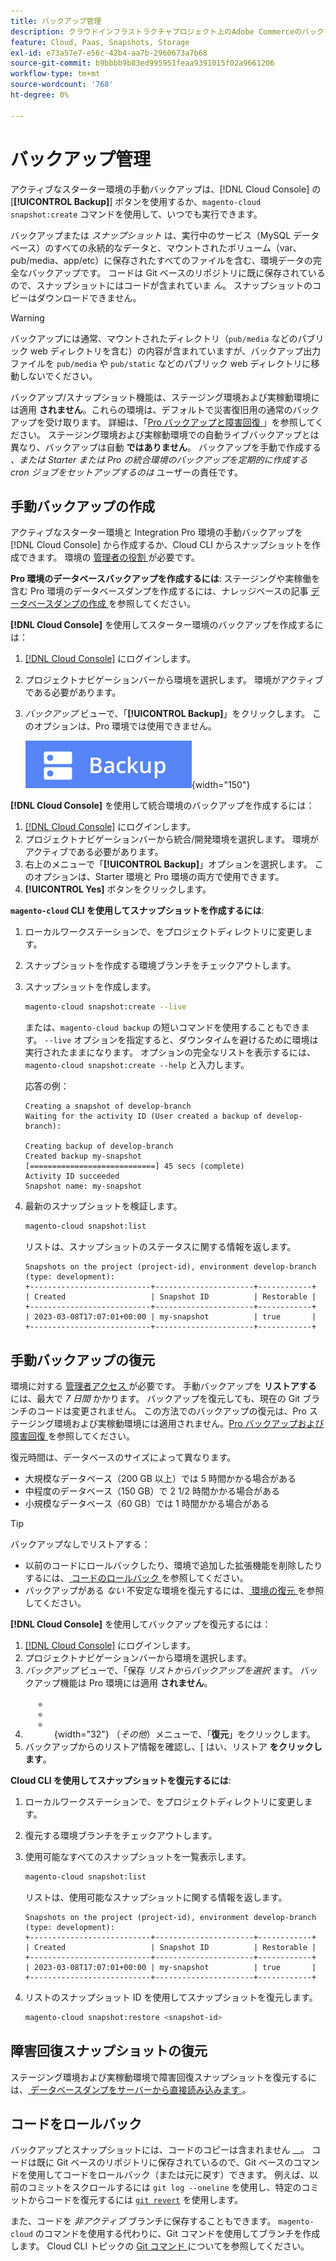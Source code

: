 ```yaml
---
title: バックアップ管理
description: クラウドインフラストラクチャプロジェクト上のAdobe Commerceのバックアップを手動で作成および復元する方法について説明します。
feature: Cloud, Paas, Snapshots, Storage
exl-id: e73a57e7-e56c-42b4-aa7b-2960673a7b68
source-git-commit: b9bbbb9b83ed995951feaa9391015f02a9661206
workflow-type: tm+mt
source-wordcount: '768'
ht-degree: 0%

---
```


# バックアップ管理

アクティブなスターター環境の手動バックアップは、[!DNL Cloud Console] の [**[!UICONTROL Backup]**] ボタンを使用するか、`magento-cloud snapshot:create` コマンドを使用して、いつでも実行できます。

バックアップまたは _スナップショット_ は、実行中のサービス（MySQL データベース）のすべての永続的なデータと、マウントされたボリューム（var、pub/media、app/etc）に保存されたすべてのファイルを含む、環境データの完全なバックアップです。 コードは Git ベースのリポジトリに既に保存されているので、スナップショットにはコードが含まれていま _ん_。 スナップショットのコピーはダウンロードできません。

>[!WARNING]
>
>バックアップには通常、マウントされたディレクトリ（`pub/media` などのパブリック web ディレクトリを含む）の内容が含まれていますが、バックアップ出力ファイルを `pub/media` や `pub/static` などのパブリック web ディレクトリに移動しないでください。

バックアップ/スナップショット機能は、ステージング環境および実稼動環境には適用 **されません**。これらの環境は、デフォルトで災害復旧用の通常のバックアップを受け取ります。 詳細は、「[Pro バックアップと障害回復 ](../architecture/pro-architecture.md#backup-and-disaster-recovery)」を参照してください。 ステージング環境および実稼動環境での自動ライブバックアップとは異なり、バックアップは自動 **ではありません**。 バックアップを手動で作成する _、または Starter または Pro の統合環境のバックアップを定期的に作成する cron ジョブをセットアップするのは_ ユーザーの責任です。

## 手動バックアップの作成

アクティブなスターター環境と Integration Pro 環境の手動バックアップを [!DNL Cloud Console] から作成するか、Cloud CLI からスナップショットを作成できます。 環境の [ 管理者の役割 ](../project/user-access.md) が必要です。

**Pro 環境のデータベースバックアップを作成するには**:
ステージングや実稼働を含む Pro 環境のデータベースダンプを作成するには、ナレッジベースの記事 [ データベースダンプの作成 ](https://experienceleague.adobe.com/en/docs/commerce-knowledge-base/kb/how-to/create-database-dump-on-cloud) を参照してください。

**[!DNL Cloud Console]** を使用してスターター環境のバックアップを作成するには：

1. [[!DNL Cloud Console]](https://console.adobecommerce.com) にログインします。
1. プロジェクトナビゲーションバーから環境を選択します。 環境がアクティブである必要があります。
1. _バックアップ_ ビューで、「**[!UICONTROL Backup]**」をクリックします。 このオプションは、Pro 環境では使用できません。

   ![ バックアップ ](../../assets/button-backup.png){width="150"}

**[!DNL Cloud Console]** を使用して統合環境のバックアップを作成するには：

1. [[!DNL Cloud Console]](https://console.adobecommerce.com) にログインします。
1. プロジェクトナビゲーションバーから統合/開発環境を選択します。 環境がアクティブである必要があります。
1. 右上のメニューで「**[!UICONTROL Backup]**」オプションを選択します。 このオプションは、Starter 環境と Pro 環境の両方で使用できます。
1. **[!UICONTROL Yes]** ボタンをクリックします。

**`magento-cloud` CLI を使用してスナップショットを作成するには**:

1. ローカルワークステーションで、をプロジェクトディレクトリに変更します。
1. スナップショットを作成する環境ブランチをチェックアウトします。
1. スナップショットを作成します。

   ```bash
   magento-cloud snapshot:create --live
   ```

   または、`magento-cloud backup` の短いコマンドを使用することもできます。 `--live` オプションを指定すると、ダウンタイムを避けるために環境は実行されたままになります。 オプションの完全なリストを表示するには、`magento-cloud snapshot:create --help` と入力します。

   応答の例：

   ```
   Creating a snapshot of develop-branch
   Waiting for the activity ID (User created a backup of develop-branch):
   
   Creating backup of develop-branch
   Created backup my-snapshot
   [============================] 45 secs (complete)
   Activity ID succeeded
   Snapshot name: my-snapshot
   ```

1. 最新のスナップショットを検証します。

   ```bash
   magento-cloud snapshot:list
   ```

   リストは、スナップショットのステータスに関する情報を返します。

   ```
   Snapshots on the project (project-id), environment develop-branch (type: development):
   +---------------------------+----------------------+------------+
   | Created                   | Snapshot ID          | Restorable |
   +---------------------------+----------------------+------------+
   | 2023-03-08T17:07:01+00:00 | my-snapshot          | true       |
   +---------------------------+----------------------+------------+
   ```

## 手動バックアップの復元

環境に対する [ 管理者アクセス ](../project/user-access.md) が必要です。 手動バックアップを **リストアする** には、最大で _7 日間_ かかります。 バックアップを復元しても、現在の Git ブランチのコードは変更されません。 この方法でのバックアップの復元は、Pro ステージング環境および実稼動環境には適用されません。[Pro バックアップおよび障害回復 ](../architecture/pro-architecture.md#backup-and-disaster-recovery) を参照してください。

復元時間は、データベースのサイズによって異なります。

- 大規模なデータベース（200 GB 以上）では 5 時間かかる場合がある
- 中程度のデータベース（150 GB）で 2 1/2 時間かかる場合がある
- 小規模なデータベース（60 GB）では 1 時間かかる場合がある

>[!TIP]
>
>バックアップなしでリストアする：
>
>- 以前のコードにロールバックしたり、環境で追加した拡張機能を削除したりするには、[ コードのロールバック ](#roll-back-code) を参照してください。
>- バックアップがある _ない_ 不安定な環境を復元するには、[ 環境の復元 ](../development/restore-environment.md) を参照してください。

**[!DNL Cloud Console]** を使用してバックアップを復元するには：

1. [[!DNL Cloud Console]](https://console.adobecommerce.com) にログインします。
1. プロジェクトナビゲーションバーから環境を選択します。
1. _バックアップ_ ビューで、「保存 _リストからバックアップを選択_ ます。 バックアップ機能は Pro 環境には適用 **されません**。
1. ![ その他 ](../../assets/icon-more.png){width="32"} （_その他_）メニューで、「**復元**」をクリックします。
1. バックアップからのリストア情報を確認し、[ はい、リストア **をクリックします**。

**Cloud CLI を使用してスナップショットを復元するには**:

1. ローカルワークステーションで、をプロジェクトディレクトリに変更します。
1. 復元する環境ブランチをチェックアウトします。
1. 使用可能なすべてのスナップショットを一覧表示します。

   ```bash
   magento-cloud snapshot:list
   ```

   リストは、使用可能なスナップショットに関する情報を返します。

   ```
   Snapshots on the project (project-id), environment develop-branch (type: development):
   +---------------------------+----------------------+------------+
   | Created                   | Snapshot ID          | Restorable |
   +---------------------------+----------------------+------------+
   | 2023-03-08T17:07:01+00:00 | my-snapshot          | true       |
   +---------------------------+----------------------+------------+
   ```

1. リストのスナップショット ID を使用してスナップショットを復元します。

   ```bash
   magento-cloud snapshot:restore <snapshot-id>
   ```

## 障害回復スナップショットの復元

ステージング環境および実稼動環境で障害回復スナップショットを復元するには、[ データベースダンプをサーバーから直接読み込みます ](https://experienceleague.adobe.com/en/docs/commerce-knowledge-base/kb/how-to/restore-a-db-snapshot-from-staging-or-production#meth3)。

## コードをロールバック

バックアップとスナップショットには、コードのコピーは含まれません __。 コードは既に Git ベースのリポジトリに保存されているので、Git ベースのコマンドを使用してコードをロールバック（または元に戻す）できます。 例えば、以前のコミットをスクロールするには `git log --oneline` を使用し、特定のコミットからコードを復元するには [`git revert`](https://git-scm.com/docs/git-revert) を使用します。

また、コードを _非アクティブ_ ブランチに保存することもできます。 `magento-cloud` のコマンドを使用する代わりに、Git コマンドを使用してブランチを作成します。 Cloud CLI トピックの [Git コマンド ](../dev-tools/cloud-cli-overview.md#git-commands) についてを参照してください。
